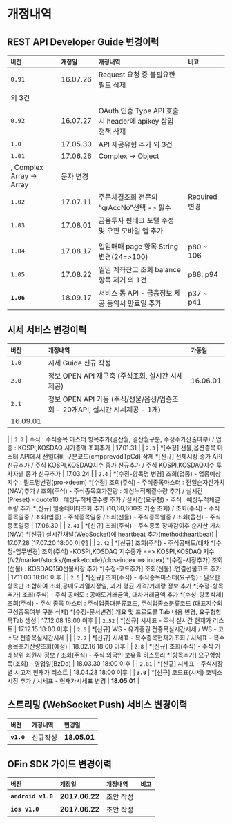 # 개정내역

## REST API Developer Guide  변경이력

| **`버전`** | **`개정일`** | **`개정내역`** | **`비고`** |
| :--- | :--- | :--- | :--- |
| `0.91` | 16.07.26 | Request 요청 중 불필요한 필드 삭제 외 3건 |  |
| `0.92` | 16.07.27 | OAuth 인증 Type API 호출 시 header에 apikey 삽입 정책 삭제 |  |
| `1.0` | 17.05.30 | API 제공유형 추가 외 3건 |  |
| `1.01` | 17.06.26 | Complex -&gt; Object, Complex Array -&gt; Array | 문자 변경 |
| `1.02` | 17.07.11 | 주문체결조회 전문의 “qrAccNo”선택 -&gt; 필수 | Required 변경 |
| `1.03` | 17.08.01 | 금융투자 핀테크 포털 수정 및 오핀 모바일 앱 추가  |  |
| `1.04` | 17.08.17 | 일임매매 page 항목 String변경\(24=&gt;100\) | p80 ~ 106 |
| `1.05` | 17.08.22 | 일임 계좌잔고 조회 balance 항목 제거 외 1건 | p88, p94 |
| **`1.06`** | 18.09.17 | 서비스 동 API - 금융정보 제공 동의서 만료일 추가 | p37 ~ p41 |



## 시세 서비스  변경이력

| **`버전`** | **`개정내역`** | **`가동일`** |
| :--- | :--- | :--- |
| `1.0` | 시세 Guide 신규 작성 |  |
| `2.0` | 정보 OPEN API 재구축 \(주식조회, 실시간 시세 제공\) | 16.06.01 |
| `2.1` | 정보 OPEN API 가동 \(주식/선물/옵션/업종조회 - 20개API, 실시간 시세제공 - 1개\) | 16.09.01 |
| `2.2` | 주식 : 주식종목 마스터 항목추가\(결산월, 결산월구분, 수정주가산출여부\) / 업종 : KOSPI,KOSDAQ 시가총액 조회추가 | 17.01.31 |
| `2.3` | \*\[수정\] 선물,옵션종목 마스터 API에서 전일대비 구분코드\(cmpprevddTpCd\) 삭제      \*\[신규\] 전체시장 종가 API 신규추가 / 주식 KOSPI,KOSDAQ지수 종가 신규추가 / 주식 KOSPI,KOSDAQ지수 투자자별 종가 신규추가 | 17.03.24 |
| `2.4` | \*\[수정-항목명 변경\] 조회\(업종\) - 업종예상지수 : 필드명변경\(pro-&gt;deem\)     \*\[수정\] 조회\(주식\) - 주식종목마스터 : 전일순자산가치\(NAV\)추가 / 조회\(주식\) - 주식종목호가잔량 : 예상누적체결수량 추가 / 실시간\(Preset\) - quote10 : 예상누적체결수량 추가 / 실시간\(요구형\) - 주식 : 예상누적체결수량 추가      \*\[신규\] 일중데이타조회 추가 \(10,60,600초 기준 조회\) / 조회\(주식\) - 주식종목일중 / 조회\(업종\) - 주식종목일중 /조회\(선물\) - 주식종목일중 / 조회\(옵션\) - 주식종목일중 | 17.06.30 |
| `2.41` | \*\[신규\] 조회\(주식\) - 주식종목 장마감이후 순자산 가치\(NAV\)     \*\[신규\] 실시간채널\(WebSocket\)에 heartbeat 추가\(method:heartbeat\) | 17.07.28 \[17.07.20 18:00 이후\] |
| `2.42` | \*\[신규\] 조회\(주식\) - 주식공매도/대차      \*\[수정-업무변경\] 조회\(주식\) -KOSPI,KOSDAQ 지수종가 ==&gt; KOSPI,KOSDAQ 지수 \(/v2/market/stocks/{marketcode}/closeindex ==&gt; index\)    \*\[수정-시장추가\] 조회\(선물\) : KOSDAQ150선물시장 추가  \*\[수정-코드추가\] 조회\(선물\) :연결선물코드 추가 | 17.11.03 18:00 이후 |
| `2.5` | \*\[신규\] 조회\(주식\) - 주식종목마스터\(요구형\) : 필요한 항목만 조합하여 조회,공매도과열지정일, 과거 평균 가격/거래량 정보 추가     \*\[수정-항목추가\] 조회\(주식\) - 주식 공매도 : 공매도거래금액, 대차거래금액 추가     \*\[수성-항목삭제\] 조회\(주식\) - 주식 종목 마스터 : 주식업종대분류코드, 주식업종소분류코드 \(대표지수외 구성종목여부 구분 삭제\)     \*\[수정-문서변경\] 개요 및 프로토콜 Tab 내용 변경, 요구형항목Tab 생성 | 17.12.08 18:00 이후 |
| `2.52` | \*\[신규\] 시세표 - 주식 실시간 현재가 리스트 | 17.12.15 18:00 이후 |
| `2.6` | \*\[신규\] WS - 유가증권 전종목실시간시세 / WS - 코스닥 전종목실시간시세 |  |
| `2.7` | \*\[신규\] 시세표 - 복수종목현재가조회 / 시세표 - 복수종목호가잔량조회\(예정\) | 18.02.16 18:00 이후 |
| `2.8` | \*\[신규\] 조회\(주식\) - 주식 거래상위 회원사 정보 / 조회\(주식\) - 주식 외국인 보유율 히스토리      \*\[항목추가\] 요구형항목\(조회\) - 영업일\(BzDd\) | 18.03.30 18:00 이후 |
| `2.81` | \*\[신규\] 시세표 - 주식시장별 시고저 현재가 리스트 | 18.04.28 18:00 이후 |
| **`3.0`** | \*\[신규\] 코드표\(시세\) 코넥스시장 추가 / 시세표 - 현재가시세표 변경 | **18.05.01** |



## 스트리밍 \(WebSocket Push\) 서비스  변경이력

| **`버전`** | **`개정내역`** | **`변경일`** |
| :--- | :--- | :--- |
| **`v1.0`** | 신규작성 | **18.05.01** |



## OFin SDK 가이드 변경이력

| **`버전`** | **`개정일`** | **`개정내역`** | **`비고`** |
| :--- | :--- | :--- | :--- |
| **`android v1.0`** | **2017.06.22** | 초안 작성 |  |
| **`ios v1.0`** | **2017.06.22** | 초안 작성 |  |



